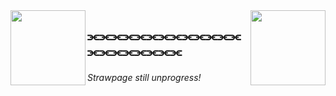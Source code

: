 <img align= "right" height= "120" src= "https://i.pinimg.com/originals/cd/4a/dd/cd4addb03dbfb01b2fe3072990e42ea6.gif" />


<img align= "left" height= "120" src= "https://i.pinimg.com/originals/98/bf/2b/98bf2bab3eca90338da2a441c34fc8f1.gif" />


<h2>  ⫘⫘⫘⫘⫘⫘⫘⫘⫘⫘⫘⫘⫘⫘⫘⫘⫘⫘⫘⫘⫘ </h2>

              





<h6>  Strawpage still unprogress! </h6>
